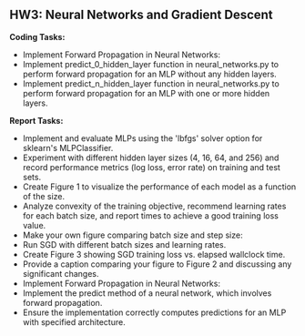## HW3: Neural Networks and Gradient Descent <br>

**Coding Tasks:** <br>
* Implement Forward Propagation in Neural Networks:
* Implement predict_0_hidden_layer function in neural_networks.py to perform forward propagation for an MLP without any hidden layers.
* Implement predict_n_hidden_layer function in neural_networks.py to perform forward propagation for an MLP with one or more hidden layers.

**Report Tasks:** <br>
* Implement and evaluate MLPs using the 'lbfgs' solver option for sklearn's MLPClassifier.
* Experiment with different hidden layer sizes (4, 16, 64, and 256) and record performance metrics (log loss, error rate) on training and test sets.
* Create Figure 1 to visualize the performance of each model as a function of the size.
* Analyze convexity of the training objective, recommend learning rates for each batch size, and report times to achieve a good training loss value.
* Make your own figure comparing batch size and step size:
* Run SGD with different batch sizes and learning rates.
* Create Figure 3 showing SGD training loss vs. elapsed wallclock time.
* Provide a caption comparing your figure to Figure 2 and discussing any significant changes.
* Implement Forward Propagation in Neural Networks:
* Implement the predict method of a neural network, which involves forward propagation.
* Ensure the implementation correctly computes predictions for an MLP with specified architecture.
